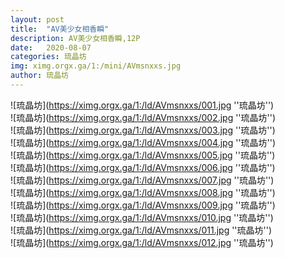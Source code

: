 ```yaml
---
layout: post
title:  "AV美少女相香瞬"
description: AV美少女相香瞬,12P
date:   2020-08-07
categories: 琉晶坊
img: ximg.orgx.ga/1:/mini/AVmsnxxs.jpg
author: 琉晶坊
---
```


![琉晶坊](https://ximg.orgx.ga/1:/ld/AVmsnxxs/001.jpg ''琉晶坊'') <br>
![琉晶坊](https://ximg.orgx.ga/1:/ld/AVmsnxxs/002.jpg ''琉晶坊'') <br>
![琉晶坊](https://ximg.orgx.ga/1:/ld/AVmsnxxs/003.jpg ''琉晶坊'') <br>
![琉晶坊](https://ximg.orgx.ga/1:/ld/AVmsnxxs/004.jpg ''琉晶坊'') <br>
![琉晶坊](https://ximg.orgx.ga/1:/ld/AVmsnxxs/005.jpg ''琉晶坊'') <br>
![琉晶坊](https://ximg.orgx.ga/1:/ld/AVmsnxxs/006.jpg ''琉晶坊'') <br>
![琉晶坊](https://ximg.orgx.ga/1:/ld/AVmsnxxs/007.jpg ''琉晶坊'') <br>
![琉晶坊](https://ximg.orgx.ga/1:/ld/AVmsnxxs/008.jpg ''琉晶坊'') <br>
![琉晶坊](https://ximg.orgx.ga/1:/ld/AVmsnxxs/009.jpg ''琉晶坊'') <br>
![琉晶坊](https://ximg.orgx.ga/1:/ld/AVmsnxxs/010.jpg ''琉晶坊'') <br>
![琉晶坊](https://ximg.orgx.ga/1:/ld/AVmsnxxs/011.jpg ''琉晶坊'') <br>
![琉晶坊](https://ximg.orgx.ga/1:/ld/AVmsnxxs/012.jpg ''琉晶坊'') <br>
